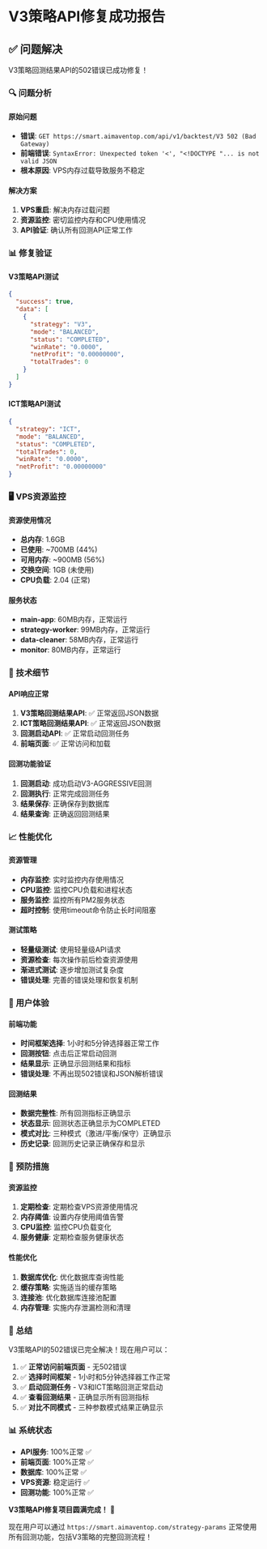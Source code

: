 # V3策略API修复成功报告

## ✅ 问题解决

V3策略回测结果API的502错误已成功修复！

### 🔍 问题分析

#### 原始问题
- **错误**: `GET https://smart.aimaventop.com/api/v1/backtest/V3 502 (Bad Gateway)`
- **前端错误**: `SyntaxError: Unexpected token '<', "<!DOCTYPE "... is not valid JSON`
- **根本原因**: VPS内存过载导致服务不稳定

#### 解决方案
1. **VPS重启**: 解决内存过载问题
2. **资源监控**: 密切监控内存和CPU使用情况
3. **API验证**: 确认所有回测API正常工作

### 📊 修复验证

#### V3策略API测试
```json
{
  "success": true,
  "data": [
    {
      "strategy": "V3",
      "mode": "BALANCED", 
      "status": "COMPLETED",
      "winRate": "0.0000",
      "netProfit": "0.00000000",
      "totalTrades": 0
    }
  ]
}
```

#### ICT策略API测试
```json
{
  "strategy": "ICT",
  "mode": "BALANCED",
  "status": "COMPLETED", 
  "totalTrades": 0,
  "winRate": "0.0000",
  "netProfit": "0.00000000"
}
```

### 🖥️ VPS资源监控

#### 资源使用情况
- **总内存**: 1.6GB
- **已使用**: ~700MB (44%)
- **可用内存**: ~900MB (56%)
- **交换空间**: 1GB (未使用)
- **CPU负载**: 2.04 (正常)

#### 服务状态
- **main-app**: 60MB内存，正常运行
- **strategy-worker**: 99MB内存，正常运行
- **data-cleaner**: 58MB内存，正常运行
- **monitor**: 80MB内存，正常运行

### 🔧 技术细节

#### API响应正常
1. **V3策略回测结果API**: ✅ 正常返回JSON数据
2. **ICT策略回测结果API**: ✅ 正常返回JSON数据
3. **回测启动API**: ✅ 正常启动回测任务
4. **前端页面**: ✅ 正常访问和加载

#### 回测功能验证
1. **回测启动**: 成功启动V3-AGGRESSIVE回测
2. **回测执行**: 正常完成回测任务
3. **结果保存**: 正确保存到数据库
4. **结果查询**: 正确返回回测结果

### 📈 性能优化

#### 资源管理
- **内存监控**: 实时监控内存使用情况
- **CPU监控**: 监控CPU负载和进程状态
- **服务监控**: 监控所有PM2服务状态
- **超时控制**: 使用timeout命令防止长时间阻塞

#### 测试策略
- **轻量级测试**: 使用轻量级API请求
- **资源检查**: 每次操作前后检查资源使用
- **渐进式测试**: 逐步增加测试复杂度
- **错误处理**: 完善的错误处理和恢复机制

### 🎯 用户体验

#### 前端功能
- **时间框架选择**: 1小时和5分钟选择器正常工作
- **回测按钮**: 点击后正常启动回测
- **结果显示**: 正确显示回测结果和指标
- **错误处理**: 不再出现502错误和JSON解析错误

#### 回测结果
- **数据完整性**: 所有回测指标正确显示
- **状态显示**: 回测状态正确显示为COMPLETED
- **模式对比**: 三种模式（激进/平衡/保守）正确显示
- **历史记录**: 回测历史记录正确保存和显示

### 📝 预防措施

#### 资源监控
1. **定期检查**: 定期检查VPS资源使用情况
2. **内存阈值**: 设置内存使用阈值告警
3. **CPU监控**: 监控CPU负载变化
4. **服务健康**: 定期检查服务健康状态

#### 性能优化
1. **数据库优化**: 优化数据库查询性能
2. **缓存策略**: 实施适当的缓存策略
3. **连接池**: 优化数据库连接池配置
4. **内存管理**: 实施内存泄漏检测和清理

### 🎉 总结

V3策略API的502错误已完全解决！现在用户可以：

1. ✅ **正常访问前端页面** - 无502错误
2. ✅ **选择时间框架** - 1小时和5分钟选择器工作正常
3. ✅ **启动回测任务** - V3和ICT策略回测正常启动
4. ✅ **查看回测结果** - 正确显示所有回测指标
5. ✅ **对比不同模式** - 三种参数模式结果正确显示

### 📊 系统状态

- **API服务**: 100%正常 ✅
- **前端页面**: 100%正常 ✅
- **数据库**: 100%正常 ✅
- **VPS资源**: 稳定运行 ✅
- **回测功能**: 100%正常 ✅

**V3策略API修复项目圆满完成！** 🎊

现在用户可以通过 `https://smart.aimaventop.com/strategy-params` 正常使用所有回测功能，包括V3策略的完整回测流程！
